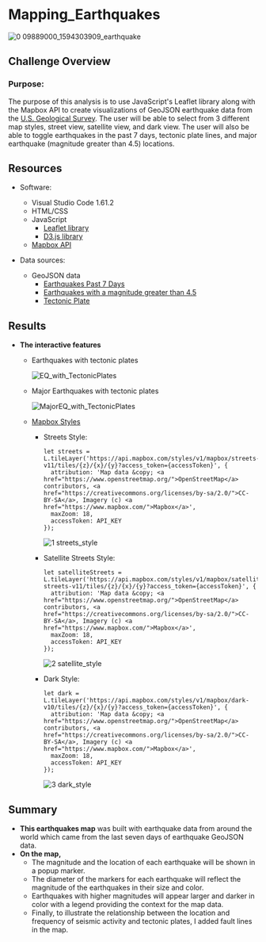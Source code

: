 # Mapping_Earthquakes

   ![0 09889000_1594303909_earthquake](https://user-images.githubusercontent.com/89308251/142531397-65170d28-48de-4c22-8f18-5028ffc43818.jpg)


## Challenge Overview

### Purpose:

  The purpose of this analysis is to use JavaScript's Leaflet library along with the Mapbox API to create visualizations of GeoJSON earthquake data from the [U.S. Geological Survey](https://www.usgs.gov/natural-hazards/earthquake-hazards/earthquakes). The user will be able to select from 3 different map styles, street view, satellite view, and dark view. The user will also be able to toggle earthquakes in the past 7 days, tectonic plate lines, and major earthquake (magnitude greater than 4.5) locations.

## Resources
- Software:
   - Visual Studio Code 1.61.2
   - HTML/CSS
   - JavaScript
     - [Leaflet library](https://leafletjs.com/examples/quick-start/)
     - [D3.js library](https://d3js.org/)
   - [Mapbox API](https://docs.mapbox.com/help/glossary/static-tiles-api/)

- Data sources: 
   - GeoJSON data
     - [Earthquakes Past 7 Days](https://earthquake.usgs.gov/earthquakes/feed/v1.0/summary/all_week.geojson)
     - [Earthquakes with a magnitude greater than 4.5](https://earthquake.usgs.gov/earthquakes/feed/v1.0/summary/4.5_week.geojson) 
     - [Tectonic Plate](https://raw.githubusercontent.com/fraxen/tectonicplates/master/GeoJSON/PB2002_boundaries.json)

## Results 

- **The interactive features**

  - Earthquakes with tectonic plates

    ![EQ_with_TectonicPlates](https://user-images.githubusercontent.com/89308251/142570276-08c1eb1b-b7d1-4363-9713-c4b649ec3fa8.png)


  - Major Earthquakes with tectonic plates

    ![MajorEQ_with_TectonicPlates](https://user-images.githubusercontent.com/89308251/142570285-e4da0d74-f443-4e0c-976c-30fd13db28ac.png)



  - [Mapbox Styles](https://docs.mapbox.com/api/maps/styles/)

     - Streets Style: 

        ```
        let streets = L.tileLayer('https://api.mapbox.com/styles/v1/mapbox/streets-v11/tiles/{z}/{x}/{y}?access_token={accessToken}', {
          attribution: 'Map data &copy; <a href="https://www.openstreetmap.org/">OpenStreetMap</a> contributors, <a href="https://creativecommons.org/licenses/by-sa/2.0/">CC-BY-SA</a>, Imagery (c) <a href="https://www.mapbox.com/">Mapbox</a>',
          maxZoom: 18,
          accessToken: API_KEY
        });
        ```

        ![1 streets_style](https://user-images.githubusercontent.com/89308251/142570080-f1282138-a398-4161-a1eb-003f9b9bc234.png)


     - Satellite Streets Style: 

        ```
        let satelliteStreets = L.tileLayer('https://api.mapbox.com/styles/v1/mapbox/satellite-streets-v11/tiles/{z}/{x}/{y}?access_token={accessToken}', {
          attribution: 'Map data &copy; <a href="https://www.openstreetmap.org/">OpenStreetMap</a> contributors, <a href="https://creativecommons.org/licenses/by-sa/2.0/">CC-BY-SA</a>, Imagery (c) <a href="https://www.mapbox.com/">Mapbox</a>',
          maxZoom: 18,
          accessToken: API_KEY
        });
        ```

        ![2 satellite_style](https://user-images.githubusercontent.com/89308251/142570112-3475cf57-c58b-43ec-a795-91f75ea884f4.png)


     - Dark Style:

        ```
        let dark = L.tileLayer('https://api.mapbox.com/styles/v1/mapbox/dark-v10/tiles/{z}/{x}/{y}?access_token={accessToken}', {
          attribution: 'Map data &copy; <a href="https://www.openstreetmap.org/">OpenStreetMap</a> contributors, <a href="https://creativecommons.org/licenses/by-sa/2.0/">CC-BY-SA</a>, Imagery (c) <a href="https://www.mapbox.com/">Mapbox</a>',
          maxZoom: 18,
          accessToken: API_KEY
        });
        ```

        ![3 dark_style](https://user-images.githubusercontent.com/89308251/142570131-39f396a5-9b02-4ff7-bb2e-58e7da7633fd.png)


## Summary

- **This earthquakes map** was built with earthquake data from around the world which came from the last seven days of earthquake GeoJSON data. 
- **On the map,** 
   - The magnitude and the location of each earthquake will be shown in a popup marker. 
   - The diameter of the markers for each earthquake will reflect the magnitude of the earthquakes in their size and color. 
   - Earthquakes with higher magnitudes will appear larger and darker in color with a legend providing the context for the map data. 
   - Finally, to illustrate the relationship between the location and frequency of seismic activity and tectonic plates, I added fault lines in the map.
